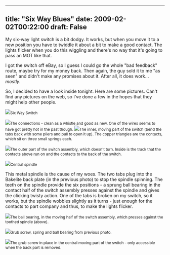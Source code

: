 
---
title: "Six Way Blues"
date: 2009-02-02T00:22:00
draft: False
---

My six-way light switch is a bit dodgy. It works, but when you move it to a new position you have to twiddle it about a bit to make a good contact. The lights flicker when you do this wiggling and there's no way that it's going to pass an MOT like that.

I got the switch off eBay, so I guess I could go the whole "bad feedback" route, maybe try for my money back. Then again, the guy sold it to me "as seen" and didn't make any promises about it. After all, it does work... <span style="font-style: italic;">mostly</span>.

So, I decided to have a look inside tonight.  Here are some pictures.  Can't find any pictures on the web, so I've done a few in the hopes that they might help other people.

<a href="http://danandtheduke.co.uk/uploaded_images/IMG_6701-708690.JPG"><img src="http://danandtheduke.co.uk/uploaded_images/IMG_6701-708685.JPG"/></a><span style="font-size:85%;">Six Way Switch</span>

<a href="http://danandtheduke.co.uk/uploaded_images/IMG_6700-708661.JPG"><img src="http://danandtheduke.co.uk/uploaded_images/IMG_6700-708655.JPG"/></a><span style="font-size:85%;">The connections - clean as a whistle and good as new.  One of the wires seems to have got pretty hot in the past though.
</span>
<a href="http://danandtheduke.co.uk/uploaded_images/IMG_6707-752443.JPG"><img src="http://danandtheduke.co.uk/uploaded_images/IMG_6707-752436.JPG"/></a><span style="font-size:85%;">The inner, moving part of the switch (bend the tabs back with some pliers and pull to open it up).  The copper triangles are the contacts, which sit on three small springs each.</span>

<a href="http://danandtheduke.co.uk/uploaded_images/IMG_6710-752406.JPG"><img src="http://danandtheduke.co.uk/uploaded_images/IMG_6710-752397.JPG"/></a><span style="font-size:85%;">The outer part of the switch assembly, which doesn't turn.  Inside is the track that the contacts above run on and the contacts to the back of the switch.</span>

<a href="http://danandtheduke.co.uk/uploaded_images/IMG_6719-782302.JPG"><img src="http://danandtheduke.co.uk/uploaded_images/IMG_6719-782287.JPG"/></a><span style="font-size:85%;">Central spindle</span>

This metal spindle is the cause of my woes.  The two tabs plug into the <span>Bakelite</span> back plate (in the previous photo) to stop the spindle spinning.  The teeth on the spindle provide the six positions - a sprung ball bearing in the contact half of the switch assembly presses against the spindle and gives the clicking twisty action.  One of the tabs is broken on my switch, so it works, but the spindle wobbles slightly as it turns - just enough for the contacts to part company and thus, to make the lights flicker.

<a href="http://danandtheduke.co.uk/uploaded_images/IMG_6729-734976.JPG"><img src="http://danandtheduke.co.uk/uploaded_images/IMG_6729-734967.JPG"/></a><span style="font-size:85%;">The ball bearing, in the moving half of the switch assembly, which presses against the toothed spindle (above).</span>

<a href="http://danandtheduke.co.uk/uploaded_images/IMG_6728-735281.JPG"><img src="http://danandtheduke.co.uk/uploaded_images/IMG_6728-735033.JPG"/></a><span style="font-size:85%;">Grub screw, spring and ball bearing from previous photo.</span>

<a href="http://danandtheduke.co.uk/uploaded_images/IMG_6724-782246.JPG"><img src="http://danandtheduke.co.uk/uploaded_images/IMG_6724-782236.JPG"/></a><span style="font-size:85%;">The grub screw in place in the central moving <span>part</span> of the switch - only <span>accessible</span> when the back part is removed.</span>
